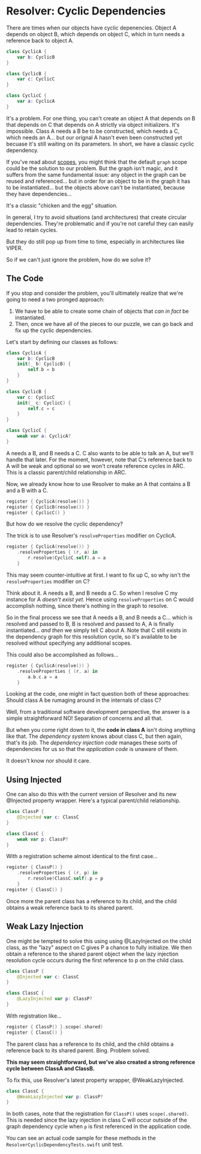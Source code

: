 # Resolver: Cyclic Dependencies

There are times when our objects have cyclic depenencies. Object A depends on object B, which depends on object C, which in turn needs a reference back to object A. 

```swift
class CyclicA {
    var b: CyclicB
}

class CyclicB {
    var c: CyclicC
}

class CyclicC {
    var a: CyclicA
}

```

It's a problem. For one thing, you can't create an object A that depends on B that depends on C that depends on A strictly via  object initializers. It's impossible. Class A needs a B be to be constructed, which needs a C, which needs an A... but our orignal A hasn't even been constructed yet becuase it's still waiting on its parameters. In short, we have a classic cyclic dependency.

If you've read about [scopes](Scopes.md), you might think that the default  `graph` scope could be the solution to our problem. But the graph isn't magic, and it suffers from the same fundamental issue: any object in the graph can be reused and referenced... but in order for an object to be in the graph it has to be instantiated... but the objects above can't be instantiated, because they have dependencies...

It's a classic "chicken and the egg" situation.

In general, I try to avoid situations (and architectures) that create circular dependencies. They're problematic and if you're not careful they can easily lead to retain cycles. 

But they do still pop up from time to time, especially in architectures like VIPER. 

So if we can't just ignore the problem, how do we solve it?

## The Code

If you stop and consider the problem, you'll ultimately realize that we're going to need a two pronged approach: 

1. We have to be able to create some chain of objects that *can in fact* be instantiated. 
2. Then, once we have all of the pieces to our puzzle, we can go back and fix up the cyclic dependencies.

Let's start by defining our classes as follows:

```swift
class CyclicA {
    var b: CyclicB
    init(_ b: CyclicB) {
        self.b = b
    }
}

class CyclicB {
    var c: CyclicC
    init(_ c: CyclicC) {
        self.c = c
    }
}

class CyclicC {
    weak var a: CyclicA?
}
```
A needs a B, and B needs a C. C also wants to be able to talk an A, but we'll handle that later. For the moment, however, note that C's reference back to A will be weak and optional so we won't create reference cycles in ARC. This is a classic parent/child relationship in ARC.

Now, we already know how to use Resolver to make an A that contains a B and a B with a C.
```swift
register { CyclicA(resolve()) }
register { CyclicB(resolve()) }
register { CyclicC() }
```
But how do we resolve the cyclic dependency? 

The trick is to use Resolver's `resolveProperties` modifier on CyclicA.
```swift
register { CyclicA(resolve()) }
    .resolveProperties { (r, a) in
        r.resolve(CyclicC.self).a = a
    }
```
This may seem counter-intuitive at first. I want to fix up C, so why isn't the `resolveProperties` modifier on C? 

Think about it. A needs a B, and B needs a C. So when I resolve C my instance for A *doesn't exist yet*. Hence using `resolveProperties` on C would accomplish nothing, since there's nothing in the graph to resolve.

So in the final process we see that A needs a B, and B needs a C... which is resolved and passed to B, B is resolved and passed to A, A is finally instantiated... *and then* we simply tell C about A. Note that C still exists in the dependency graph for this resolution cycle, so it's available to be resolved without specifying any additional scopes.

This could also be accomplished as follows...

```swift
register { CyclicA(resolve()) }
    .resolveProperties { (r, a) in
        a.b.c.a = a
    }
```

Looking at the code, one might in fact question both of these approaches: Should class A be rumaging around in the internals of class C? 

Well, from a traditional software development perspective, the answer is a simple straightforward NO! Separation of concerns and all that.

But when you come right down to it, the **code in class A** isn't doing anything like that. The *dependency system* knows about class C, but then again, that's its job. The *dependency injection code* manages these sorts of dependencies for us so that the  *application code* is unaware of them. 

It doesn't know nor should it care. 

## Using Injected
One can also do this with the current version of Resolver and its new @Injected property wrapper. Here's a typical parent/child relationship.
```swift
class ClassP {
    @Injected var c: ClassC
}

class ClassC {
    weak var p: ClassP?
}
```
With a registration scheme almost identical to the first case...
```swift
register { ClassP() }
    .resolveProperties { (r, p) in
        r.resolve(ClassC.self).p = p
    }
register { ClassC() }
```
Once more the parent class has a reference to its child, and the child obtains a weak reference back to its shared parent.

## Weak Lazy Injection
One might be tempted to solve this using using @LazyInjected on the child class, as the "lazy" aspect on C gives P a chance to fully initialize. We then obtain a reference to the shared parent object when the lazy injection resolution cycle occurs during the first reference to p on the child class.
```swift
class ClassP {
    @Injected var c: ClassC
}

class ClassC {
    @LazyInjected var p: ClassP?
}
```
With registration like...
```swift
register { ClassP() }.scope(.shared)
register { ClassC() }
```
The parent class has a reference to its child, and the child obtains a reference back to its shared parent. Bing. Problem solved.

**This may seem straightforward, but we've also created a strong reference cycle between ClassA and ClassB.**

To fix this, use Resolver's latest property wrapper, @WeakLazyInjected.

```swift
class ClassC {
    @WeakLazyInjected var p: ClassP?
}
```
In both cases, note that the registration for `ClassP()` uses `scope(.shared)`. This is needed since the lazy injection in class C will occur outside of the graph dependency cycle when `p` is first referenced in the application code.

You can see an actual code sample for these methods in the `ResolverCyclicDependencyTests.swift` unit test.

